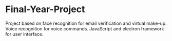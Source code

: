 # Final-Year-Project
Project based on face recognition for email verification and virtual make-up. Voice recognition for voice commands. JavaScript and electron framework for user interface.
